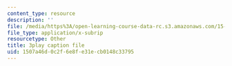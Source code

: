 ```yaml
---
content_type: resource
description: ''
file: /media/https%3A/open-learning-course-data-rc.s3.amazonaws.com/15-071-the-analytics-edge-spring-2017/1507a46d0c2f6e8fe31ecb0148c33795_akNw8CEHC_c.srt
file_type: application/x-subrip
resourcetype: Other
title: 3play caption file
uid: 1507a46d-0c2f-6e8f-e31e-cb0148c33795
---
```

